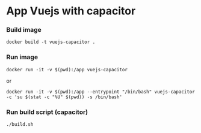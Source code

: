 # App Vuejs with capacitor 

### Build image
```
docker build -t vuejs-capacitor .
```

### Run image
```
docker run -it -v $(pwd):/app vuejs-capacitor
```

or

```
docker run -it -v $(pwd):/app --entrypoint "/bin/bash" vuejs-capacitor -c 'su $(stat -c "%U" $(pwd)) -s /bin/bash'

```

### Run build script (capacitor)
```
./build.sh
```